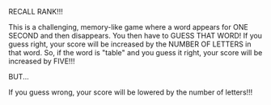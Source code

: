 RECALL RANK!!!

This is a challenging, memory-like game where a word appears for ONE SECOND and then disappears.
You then have to GUESS THAT WORD!
If you guess right, your score will be increased by the NUMBER OF LETTERS in that word. So, if the word is "table" and you guess it right, your score will be increased by FIVE!!!

BUT...

If you guess wrong, your score will be lowered by the number of letters!!!
